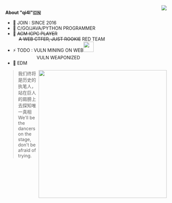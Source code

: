 <a href="#">
  <img align="right" src="https://github-readme-stats.vercel.app/api?username=qi4l&count_private=true&show_icons=true" />
</a>

**About "qi4l"🇨🇳**

- 🌱 JOIN : SINCE 2016
- 🧠 C/GO/JAVA/PYTHON PROGRAMMER
- 🌊 ~~ACM ICPC PLAYER~~  
     ~~A WEB CTFER, JUST ROOKIE~~ RED TEAM
- ⚡️ TODO : VULN MINING ON WEB<img src="https://media.giphy.com/media/WUlplcMpOCEmTGBtBW/giphy.gif" width="32"><br>
       VULN WEAPONIZED
- 🎵 EDM

<img align="right" src="https://github-readme-stats.vercel.app/api/top-langs/?username=qi4L&layout=compact" width="400"/>  

> 我们终将是历史的执笔人，站在巨人的肩膀上去探知唯一真相 <br>
> We'll be the dancers on the stage, don't be afraid of trying.  
